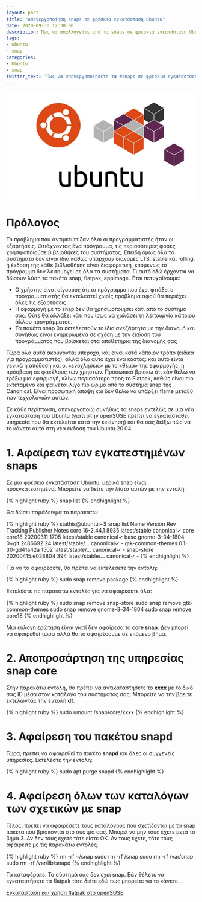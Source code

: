 ```yaml
---
layout: post
title: "Απενεργοποίηση snaps σε φρέσκια εγκατάσταση Ubuntu"
date: 2020-09-30 12:30:00
description: Πως να απαλλαγείτε από τα snaps σε φρέσκια εγκατάσταση Ubuntu; Δείτε πόσο εύκολο είναι.
tags:
- ubuntu
- snap
categories:
- Ubuntu
- snap
twitter_text: 'Πως να απενεργοποιήσετε τα #snaps σε φρέσκια εγκατάσταση #Ubuntu'
---
```


![Ubuntu snap](/post_images/ubuntu/ubuntu-snap.jpg "Ubuntu και snaps")

# Πρόλογος

Το πρόβλημα που αντιμετώπιζαν όλοι οι προγραμματιστές ήταν οι εξαρτήσεις. Φτιάχνοντας ένα πρόγραμμα, τις περισσότερες φορές χρησιμοποιούσε βιβλιοθήκες του συστήματος. Επειδή όμως όλα τα συστήματα δεν είναι ίδια καθώς υπάρχουν διανομές LTS, stable και rolling, η έκδοση της κάθε βιβλιοθήκης είναι διαφορετική, επομένως το πρόγραμμα δεν λειτουργεί σε όλα τα συστήματα. Γι'αυτό εδώ έρχονται να δώσουν λύση τα πακέτα snap, flatpak, appimage. Έτσι πετυχαίνουμε:

* Ο χρήστης είναι σίγουρος ότι το πρόγραμμα που έχει φτιάξει ο προγραμματιστής θα εκτελεστεί χωρίς πρόβλημα αφού θα περιέχει όλες τις εξαρτήσεις
* Η εφαρμογή με το snap δεν θα χρησιμοποιήσει κάτι από το σύστημά σας. Ούτε θα αλλάξει κάτι που ίσως να χαλάσει τη λειτουργία κάποιου άλλου προγράμματος.
* Τα πακέτα snap θα εκτελεστούν το ίδιο ανεξάρτητα με την διανομή και συνήθως είναι ενημερωμένα σε σχέση με την έκδοση του προγράμματος που βρίσκεται στα αποθετήρια της διανομής σας

Τώρα όλα αυτά ακούγονται υπέροχα, και είναι κατά κάποιον τρόπο (ειδικά για προγραμματιστές), αλλά όλο αυτό έχει ένα κόστος: και αυτό είναι γενικά η απόδοση και οι «ενοχλήσεις» με το «θέμα» της εφαρμογής, η πρόσβαση σε φακέλους των χρηστών. Προσωπικά βρίσκω ότι εάν θέλω να τρέξω μια εφαρμογή, κλίνω περισσότερο προς το Flatpak, καθώς είναι πιο εκτεταμένο και φαίνεται λίγο πιο ώριμο από το σύστημα snap της Canonical. Είναι προσωπική άποψη και δεν θέλω να υπάρξει flame μεταξύ των τεχνολογιών αυτών.

Σε κάθε περίπτωση, απενεργοποιώ συνήθως τα snaps εντελώς σε μια νέα εγκατάσταση του Ubuntu (γιατί στην openSUSE πρέπει να εγκατασταθεί υπηρεσία που θα εκτελείται κατά την εκκίνηση) και θα σας δείξω πώς να το κάνετε αυτό στη νέα έκδοση του Ubuntu 20.04.

# 1. Αφαίρεση των εγκατεστημένων snaps

Σε μια φρέσκια εγκατάσταση Ubuntu, μερικά snap είναι προεγκατεστημένα. Μπορείτε να δείτε την λίστα αυτών με την εντολή:

{% highlight ruby %}
snap list
{% endhighlight %}

Θα δώσει παράδειγμα το παρακάτω:

{% highlight ruby %}
stathis@ubuntu:~$ snap list
Name               Version           Rev   Tracking         Publisher   Notes
core               16-2.44.1         8935  latest/stable    canonical✓  core
core18             20200311          1705  latest/stable    canonical✓  base
gnome-3-34-1804    0+git.2c86692     24    latest/stable/…  canonical✓  -
gtk-common-themes  0.1-30-gd41a42a   1502  latest/stable/…  canonical✓  -
snap-store         20200415.e028804  394   latest/stable/…  canonical✓  -
{% endhighlight %}

Για να τα αφαιρέσετε, θα πρέπει να εκτελέσετε την εντολή:

{% highlight ruby %}
sudo snap remove package
{% endhighlight %}

Εκτελέστε τις παρακάτω εντολές για να αφαιρέσετε όλα:

{% highlight ruby %}
sudo snap remove snap-store
sudo snap remove gtk-common-themes
sudo snap remove gnome-3-34-1804
sudo snap remove core18
{% endhighlight %}

Μια εύλογη ερώτηση είναι γιατί δεν αφαίρεσα το **core snap**. Δεν μπορεί να αφαιρεθεί τώρα αλλά θα το αφαιρέσουμε σε επόμενο βήμα.

# 2. Αποπροσάρτηση της υπηρεσίας snap core

Στην παρακάτω εντολή, θα πρέπει να αντικαταστήσετε το **xxxx** με το δικό σας ID μέσα στον κατάλογο του συστήματός σας. Μπορείτε να την βρείτε εκτελώντας την εντολή **df**.

{% highlight ruby %}
 sudo umount /snap/core/xxxx
{% endhighlight %}

# 3. Αφαίρεση του πακέτου snapd

Τώρα, πρέπει να αφαιρεθεί το πακέτο **snapd** και όλες οι συγγενείς υπηρεσίες. Εκτελέστε την εντολή:

{% highlight ruby %}
sudo apt purge snapd
{% endhighlight %}

# 4. Αφαίρεση όλων των καταλόγων των σχετικών με snap

Τέλος, πρέπει να αφαιρέσετε τους καταλόγους που σχετίζονται με τα snap πακέτα που βρίσκονται στο σύστμά σας. Μπορεί να μην τους έχετε μετά το βήμα 3. Αν δεν τους έχετε τότε είστε ΟΚ. Αν τους έχετε, τότε τους αφαιρείτε με τις παρακάτω εντολές.

{% highlight ruby %}
rm -rf ~/snap
sudo rm -rf /snap
sudo rm -rf /var/snap
sudo rm -rf /var/lib/snapd
{% endhighlight %}

Τα καταφέρατε. Το σύστημά σας δεν εχει snap.
Εάν θέλετε να εγκαταστήσετε τα flatpak τότε δείτε εδώ πως μπορείτε να το κάνετε...

[Εγκατάσταση και χρήση flatpak στο openSUSE](https://eiosifidis.blogspot.com/2019/12/opensuse-flatpak.html)
